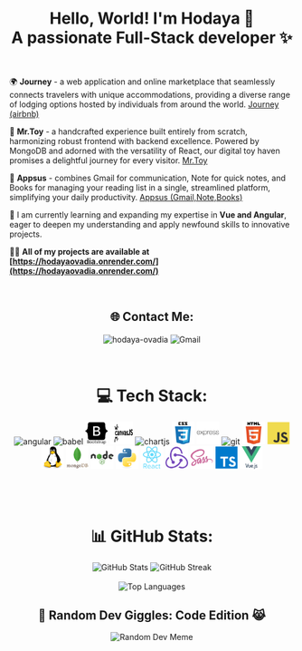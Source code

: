 <div align="center">

# Hello, World! I'm Hodaya 👋<br/>A passionate Full-Stack developer ✨


<div align="left"">
<br/>

🌍 **Journey** - a web application and online marketplace that seamlessly connects travelers with unique accommodations, providing a diverse range of lodging options hosted by individuals from around the world. [Journey (airbnb)](https://journey-ek1u.onrender.com/)
<br/>

🧸 **Mr.Toy** - a handcrafted experience built entirely from scratch, harmonizing robust frontend with backend excellence. Powered by MongoDB and adorned with the versatility of React, our digital toy haven promises a delightful journey for every visitor. [Mr.Toy](https://mrtoy-m60g.onrender.com/)
<br/>

📧 **Appsus** - combines Gmail for communication, Note for quick notes, and Books for managing your reading list in a single, streamlined platform, simplifying your daily productivity. [Appsus (Gmail,Note,Books)](https://hodayagithub.github.io/Appsus/)
<br/>

🌱 I am currently learning and expanding my expertise in **Vue and Angular**, eager to deepen my understanding and apply newfound skills to innovative projects.
<br/>

👨‍💻 **All of my projects are available at [https://hodayaovadia.onrender.com/](https://hodayaovadia.onrender.com/)**

</div>

<br/>

## 🌐 Contact Me:
<p>
  
<span href="https://linkedin.com/in/hodaya-ovadia" target="blank" style="text-decoration: none;">
  <img align="center" src="https://raw.githubusercontent.com/rahuldkjain/github-profile-readme-generator/master/src/images/icons/Social/linked-in-alt.svg" alt="hodaya-ovadia" height="30" width="40" />
</span>
  
  <span href="mailto:DevHodaya@gmail.com" target="_blank" style="text-decoration: none;">
    <img align="center" src="https://img.icons8.com/fluency/48/000000/gmail.png" alt="Gmail" height="40" width="40" />
  </span>
  
</p>

<br/>

# 💻 Tech Stack:
<p align="center" "text-decoration: none">
  
<span href="https://angular.io" target="_blank" rel="noreferrer" style="text-decoration: none;"> 
<img src="https://angular.io/assets/images/logos/angular/angular.svg" alt="angular" width="40" height="40"/> 
</span> 

<span href="https://babeljs.io/" target="_blank" rel="noreferrer" style="text-decoration: none;"> 
<img src="https://www.vectorlogo.zone/logos/babeljs/babeljs-icon.svg" alt="babel" width="40" height="40"/> 
</span> 

<span href="https://getbootstrap.com" target="_blank" rel="noreferrer" style="text-decoration: none">
<img src="https://raw.githubusercontent.com/devicons/devicon/master/icons/bootstrap/bootstrap-plain-wordmark.svg" alt="bootstrap" width="40" height="40"/> 
</span>  

<span href="https://canvasjs.com" target="_blank" rel="noreferrer" style="text-decoration: none">
<img src="https://raw.githubusercontent.com/Hardik0307/Hardik0307/master/assets/canvasjs-charts.svg" alt="canvasjs" width="40" height="40"/> 
</span>  

<span href="https://www.chartjs.org" target="_blank" rel="noreferrer" style="text-decoration: none"> 
<img src="https://www.chartjs.org/media/logo-title.svg" alt="chartjs" width="40" height="40"/>
</span>  

<span href="https://www.w3schools.com/css/" target="_blank" rel="noreferrer" style="text-decoration: none"> 
<img src="https://raw.githubusercontent.com/devicons/devicon/master/icons/css3/css3-original-wordmark.svg" alt="css3" width="40" height="40"/>
</span>  

<span href="https://expressjs.com" target="_blank" rel="noreferrer" style="text-decoration: none"> 
<img src="https://raw.githubusercontent.com/devicons/devicon/master/icons/express/express-original-wordmark.svg" alt="express" width="40" height="40"/>
</span> 

<span href="https://git-scm.com/" target="_blank" rel="noreferrer" style="text-decoration: none">
<img src="https://www.vectorlogo.zone/logos/git-scm/git-scm-icon.svg" alt="git" width="40" height="40"/> 
</span>  

<span href="https://www.w3.org/html/" target="_blank" rel="noreferrer" style="text-decoration: none">
<img src="https://raw.githubusercontent.com/devicons/devicon/master/icons/html5/html5-original-wordmark.svg" alt="html5" width="40" height="40"/> 
</span> 

<span href="https://developer.mozilla.org/en-US/docs/Web/JavaScript" target="_blank" rel="noreferrer" style="text-decoration: none">
<img src="https://raw.githubusercontent.com/devicons/devicon/master/icons/javascript/javascript-original.svg" alt="javascript" width="40" height="40"/> 
</span>  

<span href="https://www.linux.org/" target="_blank" rel="noreferrer" style="text-decoration: none"> 
<img src="https://raw.githubusercontent.com/devicons/devicon/master/icons/linux/linux-original.svg" alt="linux" width="40" height="40"/>
</span>  

<span href="https://www.mongodb.com/" target="_blank" rel="noreferrer" style="text-decoration: none"> 
<img src="https://raw.githubusercontent.com/devicons/devicon/master/icons/mongodb/mongodb-original-wordmark.svg" alt="mongodb" width="40" height="40"/>
</span> 

<span href="https://nodejs.org" target="_blank" rel="noreferrer" style="text-decoration: none"> 
<img src="https://raw.githubusercontent.com/devicons/devicon/master/icons/nodejs/nodejs-original-wordmark.svg" alt="nodejs" width="40" height="40"/>
</span>  

<span href="https://www.python.org" target="_blank" rel="noreferrer" style="text-decoration: none"> 
<img src="https://raw.githubusercontent.com/devicons/devicon/master/icons/python/python-original.svg" alt="python" width="40" height="40"/>
</span>  

<span href="https://reactjs.org/" target="_blank" rel="noreferrer">
  <img src="https://raw.githubusercontent.com/devicons/devicon/master/icons/react/react-original-wordmark.svg" alt="react" width="40" height="40"/> 
</span> 

<span href="https://redux.js.org" target="_blank" rel="noreferrer" style="text-decoration: none"> 
<img src="https://raw.githubusercontent.com/devicons/devicon/master/icons/redux/redux-original.svg" alt="redux" width="40" height="40"/>
</span>  

<span href="https://sass-lang.com" target="_blank" rel="noreferrer" style="text-decoration: none"> 
<img src="https://raw.githubusercontent.com/devicons/devicon/master/icons/sass/sass-original.svg" alt="sass" width="40" height="40"/>
</span> 

<span href="https://www.typescriptlang.org/" target="_blank" rel="noreferrer" style="text-decoration: none">
<img src="https://raw.githubusercontent.com/devicons/devicon/master/icons/typescript/typescript-original.svg" alt="typescript" width="40" height="40"/>
</span>  

<span href="https://vuejs.org/" target="_blank" rel="noreferrer" style="text-decoration: none"> 
<img src="https://raw.githubusercontent.com/devicons/devicon/master/icons/vuejs/vuejs-original-wordmark.svg" alt="vuejs" width="40" height="40"/> 
</span>  

</p>

#
<br/>

# 📊 GitHub Stats:
<img src="https://github-readme-stats.vercel.app/api?username=hodayagithub&theme=tokyonight&hide_border=false&include_all_commits=false&count_private=false" alt="GitHub Stats" />
<img src="https://github-readme-streak-stats.herokuapp.com/?user=hodayagithub&theme=tokyonight&hide_border=false" alt="GitHub Streak" /><br/><br/>
<img src="https://github-readme-stats.vercel.app/api/top-langs/?username=hodayagithub&theme=tokyonight&hide_border=false&include_all_commits=false&count_private=false&layout=compact" alt="Top Languages" />

<br/>

## 🔄 Random Dev Giggles: Code Edition 😹
<p align="center">
  <img src='https://randommeme-five.vercel.app/' style="height: 400px;" alt="Random Dev Meme"/>
</p>
</div>
